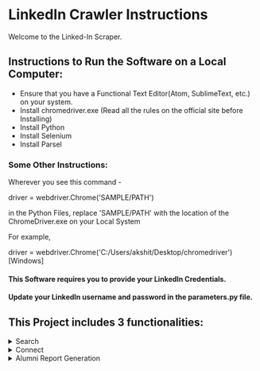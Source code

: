 # LinkedIn Crawler Instructions

Welcome to the Linked-In Scraper.

## Instructions to Run the Software on a Local Computer:

- Ensure that you have a Functional Text Editor(Atom, SublimeText, etc.) on your system.
- Install chromedriver.exe  (Read all the rules on the official site before Installing)
- Install Python
- Install Selenium
- Install Parsel

### Some Other Instructions:

Wherever you see this command - 

driver = webdriver.Chrome('SAMPLE/PATH')

in the Python Files, replace 'SAMPLE/PATH' with the location of the ChromeDriver.exe on your Local System

For example,

driver = webdriver.Chrome('C:/Users/akshit/Desktop/chromedriver')      [Windows]

#### This Software requires you to provide your LinkedIn Credentials.

#### Update your LinkedIn username and password in the parameters.py file.


## This Project includes 3 functionalities:

<details>
    <summary>Search</summary>
    
    - You can run linkedin_profile_search.py on your local Computer.
    - Please Wait for a moment as the program runs.
    - Then, input the Keywords you would like to Search.
    - You can enter multiple keywords.
    - Enter the Number of Profiles You need.
    - The most relevant LinkedIn Profiles Data would be exported into a csv file(which can be renamed in parameters.py).
    - Please refer to Search_Python-Developer_Delhi.csv for sample output File. 
    - Sample Input: Keywords for Sample File: "Python Developer" "Delhi"
    - Sample Input: Number of Profiles: 17

</details>

<details>
    <summary>Connect</summary>
    
    - Similar to above Search Functionality(File name is linkedin_profile_connect.py).
    - Additional Feature: You would connect to all the people whose Profiles have been Scraped.

</details>
    
<details>
    <summary>Alumni Report Generation</summary>
    
    - You can run alumni_yearwise_linkedIn.py on your local Computer.
    - Please Wait for a moment as the program runs.
    - Then, input the Institute Name. All data relating to the alumni of the Institute would be Scraped.
    - Alumni Data would be exported into a csv file(which can be renamed in parameters.py).
    - Please refer to output.csv for sample output File. Input: Institute Name for Sample File: "massachusetts institute of technology" 
    - Using Microsoft Power BI, the Excel data(from output.csv) was manually Loaded to the dashboard to create the Final Report(Alumni_Report_MIT_2000.pdf)
</details>
